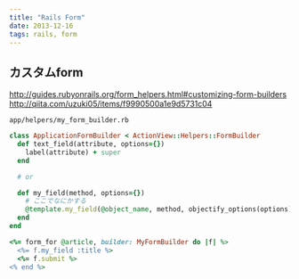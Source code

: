 ```yaml
---
title: "Rails Form"
date: 2013-12-16
tags: rails, form
---
```



## カスタムform
<http://guides.rubyonrails.org/form_helpers.html#customizing-form-builders>
<http://qiita.com/uzuki05/items/f9990500a1e9d5731c04>

`app/helpers/my_form_builder.rb`

``` ruby
class ApplicationFormBuilder < ActionView::Helpers::FormBuilder
  def text_field(attribute, options={})
    label(attribute) + super
  end

  # or

  def my_field(method, options={})
    # ここでなにかする
    @template.my_field(@object_name, method, objectify_options(options))
  end
end
```

``` ruby
<%= form_for @article, builder: MyFormBuilder do |f| %>
  <%= f.my_field :title %>
  <%= f.submit %>
<% end %>
```
